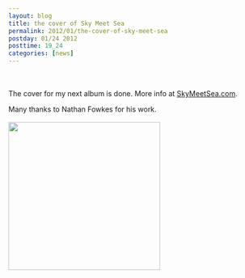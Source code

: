 ```yaml
---
layout: blog
title: the cover of Sky Meet Sea
permalink: 2012/01/the-cover-of-sky-meet-sea
postday: 01/24 2012
posttime: 19_24
categories: [news]
---
```


<br><br>The cover for my next album is done. More info at <a href="http://SkyMeetSea.com" title="SkyMeetSea.com" target="_blank">SkyMeetSea.com</a>.

Many thanks to Nathan Fowkes for his work.
<br/><br/>
<a href="http://blog.kristeraxel.com/wp-content/uploads/2012/01/Sky-Meet-Sea_art-small.jpg"><img src="http://blog.kristeraxel.com/wp-content/uploads/2012/01/Sky-Meet-Sea_art-small-300x293.jpg" alt="" title="the cover of Sky Meet Sea" width="300" height="293" class="aligncenter size-medium wp-image-1577" /></a>

<br><br>
